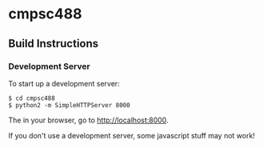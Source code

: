 # cmpsc488

## Build Instructions
### Development Server
To start up a development server:

```shell
$ cd cmpsc488
$ python2 -m SimpleHTTPServer 8000
```

The in your browser, go to [http://localhost:8000](http://localhost:8000).

If you don't use a development server, some javascript stuff may not work!
